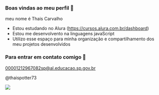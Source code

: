 ### Boas vindas ao meu perfil 💙

meu nome é Thais Carvalho

- Estou estudando no Alura (https://cursos.alura.com.br/dashboard)
- Estou me desenvolvento na linguagens javaScript
- Utilizo esse espaço para minha organização e compartilhamento dos meu projetos desenvolvidos

### Para entrar em contato comigo 📧

00001212967082sp@al.educacao.sp.gov.br

@thaispotter73

![](https://media1.tenor.com/m/5BYK-WS0__gAAAAd/cool-fun.gif)
